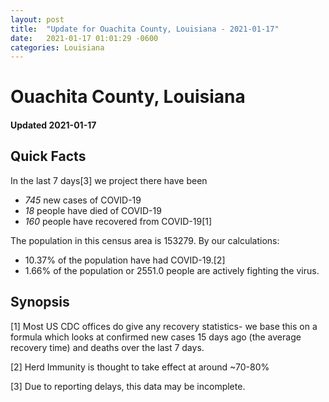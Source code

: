 ```yaml
---
layout: post
title:  "Update for Ouachita County, Louisiana - 2021-01-17"
date:   2021-01-17 01:01:29 -0600
categories: Louisiana
---
```


# Ouachita County, Louisiana
#### Updated 2021-01-17

## Quick Facts

In the last 7 days[3] we project there have been
- *745* new cases of COVID-19
- *18* people have died of COVID-19
- *160* people have recovered from COVID-19[1]

The population in this census area is 153279. By our calculations:
- 10.37% of the population have had COVID-19.[2]
- 1.66% of the population or 2551.0 people are actively fighting the virus.

## Synopsis




[1] Most US CDC offices do give any recovery statistics- we base this on a formula which looks at confirmed new cases
15 days ago (the average recovery time) and deaths over the last 7 days.

[2] Herd Immunity is thought to take effect at around ~70-80%

[3] Due to reporting delays, this data may be incomplete.
 
    